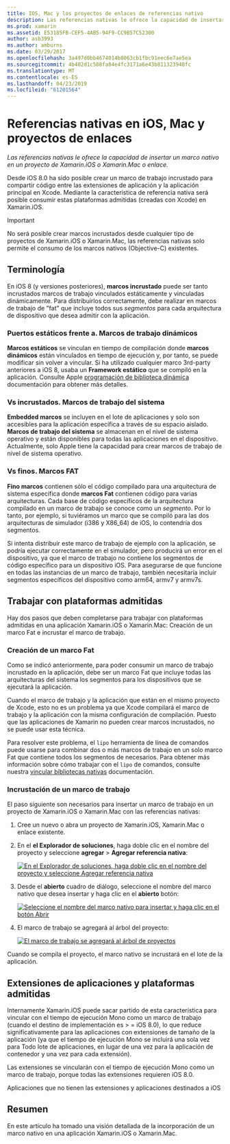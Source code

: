 ```yaml
---
title: IOS, Mac y los proyectos de enlaces de referencias nativo
description: Las referencias nativas le ofrece la capacidad de insertar un marco nativo en un Xamarin.iOS, Xamarin.Mac o proyecto de enlace.
ms.prod: xamarin
ms.assetid: E53185FB-CEF5-4AB5-94F9-CC9B57C52300
author: asb3993
ms.author: amburns
ms.date: 03/29/2017
ms.openlocfilehash: 3a497d0bb4674014b8063cb1fbc91eec6e7ae5ea
ms.sourcegitcommit: 4b402d1c508fa84e4fc3171a6e43b811323948fc
ms.translationtype: MT
ms.contentlocale: es-ES
ms.lasthandoff: 04/23/2019
ms.locfileid: "61201564"
---
```

# <a name="native-references-in-ios-mac-and-bindings-projects"></a>Referencias nativas en iOS, Mac y proyectos de enlaces

_Las referencias nativas le ofrece la capacidad de insertar un marco nativo en un proyecto de Xamarin.iOS o Xamarin.Mac o enlace._

Desde iOS 8.0 ha sido posible crear un marco de trabajo incrustado para compartir código entre las extensiones de aplicación y la aplicación principal en Xcode. Mediante la característica de referencia nativa será posible consumir estas plataformas admitidas (creadas con Xcode) en Xamarin.iOS.
 
> [!IMPORTANT]
> No será posible crear marcos incrustados desde cualquier tipo de proyectos de Xamarin.iOS o Xamarin.Mac, las referencias nativas solo permite el consumo de los marcos nativos (Objective-C) existentes.

<a name="Terminology" />

## <a name="terminology"></a>Terminología

En iOS 8 (y versiones posteriores), **marcos incrustado** puede ser tanto incrustados marcos de trabajo vinculados estáticamente y vinculadas dinámicamente. Para distribuirlos correctamente, debe realizar en marcos de trabajo de "fat" que incluye todos sus _segmentos_ para cada arquitectura de dispositivo que desea admitir con la aplicación.

<a name="Static-vs-Dynamic-Frameworks" />

### <a name="static-vs-dynamic-frameworks"></a>Puertos estáticos frente a. Marcos de trabajo dinámicos

**Marcos estáticos** se vinculan en tiempo de compilación donde **marcos dinámicos** están vinculados en tiempo de ejecución y, por tanto, se puede modificar sin volver a vincular. Si ha utilizado cualquier marco 3rd-party anteriores a iOS 8, usaba un **Framework estático** que se compiló en la aplicación. Consulte Apple [programación de biblioteca dinámica](https://developer.apple.com/library/mac/documentation/DeveloperTools/Conceptual/DynamicLibraries/100-Articles/OverviewOfDynamicLibraries.html#//apple_ref/doc/uid/TP40001873-SW1) documentación para obtener más detalles.

<a name="Embedded-vs-System-Frameworks" />

### <a name="embedded-vs-system-frameworks"></a>Vs incrustados. Marcos de trabajo del sistema

**Embedded marcos** se incluyen en el lote de aplicaciones y solo son accesibles para la aplicación específica a través de su espacio aislado. **Marcos de trabajo del sistema** se almacenan en el nivel de sistema operativo y están disponibles para todas las aplicaciones en el dispositivo. Actualmente, solo Apple tiene la capacidad para crear marcos de trabajo de nivel de sistema operativo.

<a name="Thin-vs-Fat-Frameworks" />

### <a name="thin-vs-fat-frameworks"></a>Vs finos. Marcos FAT

**Fino marcos** contienen sólo el código compilado para una arquitectura de sistema específica donde **marcos Fat** contienen código para varias arquitecturas. Cada base de código específicos de la arquitectura compilado en un marco de trabajo se conoce como un _segmento_. Por lo tanto, por ejemplo, si tuviéramos un marco que se compiló para las dos arquitecturas de simulador (i386 y X86_64) de iOS, lo contendría dos segmentos.

Si intenta distribuir este marco de trabajo de ejemplo con la aplicación, se podría ejecutar correctamente en el simulador, pero producirá un error en el dispositivo, ya que el marco de trabajo no contiene los segmentos de código específico para un dispositivo iOS. Para asegurarse de que funcione en todas las instancias de un marco de trabajo, también necesitaría incluir segmentos específicos del dispositivo como arm64, armv7 y armv7s.

<a name="Working-with-Embedded-Frameworks" />

## <a name="working-with-embedded-frameworks"></a>Trabajar con plataformas admitidas

Hay dos pasos que deben completarse para trabajar con plataformas admitidas en una aplicación Xamarin.iOS o Xamarin.Mac: Creación de un marco Fat e incrustar el marco de trabajo.

<a name="Overview" />

### <a name="creating-a-fat-framework"></a>Creación de un marco Fat

Como se indicó anteriormente, para poder consumir un marco de trabajo incrustado en la aplicación, debe ser un marco Fat que incluye todas las arquitecturas del sistema los segmentos para los dispositivos que se ejecutará la aplicación.

Cuando el marco de trabajo y la aplicación que están en el mismo proyecto de Xcode, esto no es un problema ya que Xcode compilará el marco de trabajo y la aplicación con la misma configuración de compilación. Puesto que las aplicaciones de Xamarin no pueden crear marcos incrustados, no se puede usar esta técnica.

Para resolver este problema, el `lipo` herramienta de línea de comandos puede usarse para combinar dos o más marcos de trabajo en un solo marco Fat que contiene todos los segmentos de necesarios. Para obtener más información sobre cómo trabajar con el `lipo` de comandos, consulte nuestra [vincular bibliotecas nativas](~/ios/platform/native-interop.md) documentación.

<a name="Embedding-a-Framework" />

### <a name="embedding-a-framework"></a>Incrustación de un marco de trabajo

El paso siguiente son necesarios para insertar un marco de trabajo en un proyecto de Xamarin.iOS o Xamarin.Mac con las referencias nativas:

1. Cree un nuevo o abra un proyecto de Xamarin.iOS, Xamarin.Mac o enlace existente.
2. En el **el Explorador de soluciones**, haga doble clic en el nombre del proyecto y seleccione **agregar** > **Agregar referencia nativa**: 

    [![](native-references-images/ref01.png "En el Explorador de soluciones, haga doble clic en el nombre del proyecto y seleccione Agregar referencia nativa")](native-references-images/ref01.png#lightbox)
3. Desde el **abierto** cuadro de diálogo, seleccione el nombre del marco nativo que desea insertar y haga clic en el **abierto** botón: 

    [![](native-references-images/ref02.png "Seleccione el nombre del marco nativo para insertar y haga clic en el botón Abrir")](native-references-images/ref02.png#lightbox)
4. El marco de trabajo se agregará al árbol del proyecto: 

    [![](native-references-images/ref03.png "El marco de trabajo se agregará al árbol de proyectos")](native-references-images/ref03.png#lightbox)

Cuando se compila el proyecto, el marco nativo se incrustará en el lote de la aplicación.

<a name="App-Extensions-and-Embedded-Frameworks" />

## <a name="app-extensions-and-embedded-frameworks"></a>Extensiones de aplicaciones y plataformas admitidas

Internamente Xamarin.iOS puede sacar partido de esta característica para vincular con el tiempo de ejecución Mono como un marco de trabajo (cuando el destino de implementación es > = iOS 8.0), lo que reduce significativamente para las aplicaciones con extensiones de tamaño de la aplicación (ya que el tiempo de ejecución Mono se incluirá una sola vez para Todo lote de aplicaciones, en lugar de una vez para la aplicación de contenedor y una vez para cada extensión).

Las extensiones se vincularán con el tiempo de ejecución Mono como un marco de trabajo, porque todas las extensiones requieren iOS 8.0.

Aplicaciones que no tienen las extensiones y aplicaciones destinados a iOS 

<a name="Summary" />

## <a name="summary"></a>Resumen

En este artículo ha tomado una visión detallada de la incorporación de un marco nativo en una aplicación Xamarin.iOS o Xamarin.Mac.

